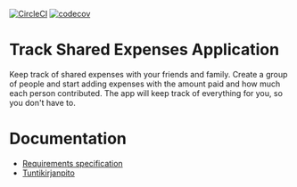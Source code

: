 [![CircleCI](https://circleci.com/gh/ilkkamaksy/share-expenses-app/tree/master.svg?style=svg)](https://circleci.com/gh/ilkkamaksy/share-expenses-app/tree/master)
[![codecov](https://codecov.io/gh/ilkkamaksy/share-expenses-app/branch/master/graph/badge.svg)](https://codecov.io/gh/ilkkamaksy/share-expenses-app)

# Track Shared Expenses Application

Keep track of shared expenses with your friends and family. Create a group of people and start adding expenses with the amount paid and how much each person contributed. The app will keep track of everything for you, so you don't have to. 

# Documentation

- [Requirements specification](/documentation/requirements-spec.md)
- [Tuntikirjanpito](/documentation/tuntikirjanpito.md)
